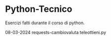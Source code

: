 # Python-Tecnico
 Esercizi fatti durante il corso di python.


08-03-2024
requests-cambiovaluta
teleottieni.py

 
 


 
